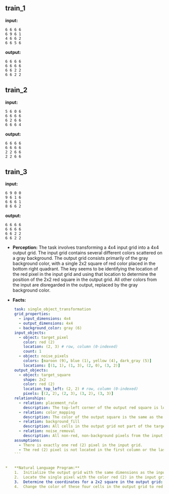 
## train_1

**input:**
```
6 6 6 6
6 9 6 1
4 6 6 2
6 6 5 6
```


**output:**
```
6 6 6 6
6 6 6 6
6 6 2 2
6 6 2 2
```


## train_2

**input:**
```
5 6 0 6
6 6 6 6
6 2 6 6
6 6 6 4
```


**output:**
```
6 6 6 6
6 6 6 6
2 2 6 6
2 2 6 6
```


## train_3

**input:**
```
6 9 0 0
9 6 1 6
6 6 6 1
8 6 6 2
```


**output:**
```
6 6 6 6
6 6 6 6
6 6 2 2
6 6 2 2
```

*   **Perception:** The task involves transforming a 4x4 input grid into a 4x4 output grid. The input grid contains several different colors scattered on a gray background. The output grid consists primarily of the gray background color, with a single 2x2 square of red color placed in the bottom right quadrant. The key seems to be identifying the location of the red pixel in the input grid and using that location to determine the position of the 2x2 red square in the output grid. All other colors from the input are disregarded in the output, replaced by the gray background color.

*   **Facts:**
    
```yaml
    task: single_object_transformation
    grid_properties:
      - input_dimensions: 4x4
      - output_dimensions: 4x4
      - background_color: gray (6)
    input_objects:
      - object: target_pixel
        color: red (2)
        location: (2, 3) # row, column (0-indexed)
        count: 1
      - object: noise_pixels
        colors: [maroon (9), blue (1), yellow (4), dark_gray (5)]
        locations: [(1, 1), (1, 3), (2, 0), (3, 2)]
    output_objects:
      - object: target_square
        shape: 2x2
        color: red (2)
        location_top_left: (2, 2) # row, column (0-indexed)
        pixels: [(2, 2), (2, 3), (3, 2), (3, 3)]
    relationships:
      - relation: placement_rule
        description: The top-left corner of the output red square is located at (target_pixel.row, target_pixel.column - 1).
      - relation: color_mapping
        description: The color of the output square is the same as the color of the input target_pixel (red).
      - relation: background_fill
        description: All cells in the output grid not part of the target_square are filled with the background_color (gray).
      - relation: noise_removal
        description: All non-red, non-background pixels from the input grid are ignored and replaced by the background color in the output.
    assumptions:
      - There is exactly one red (2) pixel in the input grid.
      - The red (2) pixel is not located in the first column or the last row of the input grid.
    ```


*   **Natural Language Program:**
    1.  Initialize the output grid with the same dimensions as the input grid, filling all cells with the background color gray (6).
    2.  Locate the single pixel with the color red (2) in the input grid. Let its coordinates be `(row, col)`.
    3.  Determine the coordinates for a 2x2 square in the output grid: `(row, col - 1)`, `(row, col)`, `(row + 1, col - 1)`, and `(row + 1, col)`.
    4.  Change the color of these four cells in the output grid to red (2).
